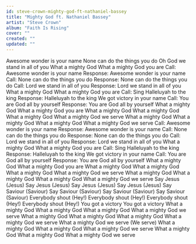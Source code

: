 ```yaml
---
id: steve-crown-mighty-god-ft-nathaniel-bassey
title: "Mighty God ft. Nathaniel Bassey"
artist: "Steve Crown"
album: "Faith Is Rising"
cover: ""
created: ""
updated: ""
---
```


Awesome wonder is your name
None can do the things you do
Oh God we stand in all of you
What a mighty God
What a mighty God you are
Call: Awesome wonder is your name
Response: Awesome wonder is your name
Call: None can do the things you do
Response: None can do the things you do
Call: Lord we stand in all of you
Response: Lord we stand in all of you
What a mighty God
What a mighty God you are
Call: Sing Halleluyah to the king
Response: Halleluyah to the king
We got victory in your name
Call: You are God all by yourself
Response: You are God all by yourself
What a mighty God
What a mighty God you are
What a mighty God
What a mighty God
What a mighty God
What a mighty God we serve
What a mighty God
What a mighty God
What a mighty God
What a mighty God we serve
Call: Awesome wonder is your name
Response: Awesome wonder is your name
Call: None can do the things you do
Response: None can do the things you do
Call: Lord we stand in all of you
Response: Lord we stand in all of you
What a mighty God
What a mighty God you are
Call: Sing Halleluyah to the king
Response: Halleluyah to the king
We got victory in your name
Call: You are God all by yourself
Response: You are God all by yourself
What a mighty God
What a mighty God you are
What a mighty God
What a mighty God
What a mighty God
What a mighty God we serve
What a mighty God
What a mighty God
What a mighty God
What a mighty God we serve
Say Jesus (Jesus)
Say Jesus (Jesus)
Say Jesus (Jesus)
Say Jesus (Jesus)
Say Saviour (Saviour)
Say Saviour (Saviour)
Say Saviour (Saviour)
Say Saviour (Saviour)
Everybody shout (Hey!)
Everybody shout (Hey!)
Everybody shout (Hey!)
Everybody shout (Hey!)
You got a victory
You got a victory
What a mighty God
What a mighty God
What a mighty God
What a mighty God we serve
What a mighty God
What a mighty God
What a mighty God
What a mighty God we serve
What a mighty God we serve (We serve)
What a mighty God
What a mighty God
What a mighty God we serve
What a mighty God
What a mighty God
What a mighty God we serve
